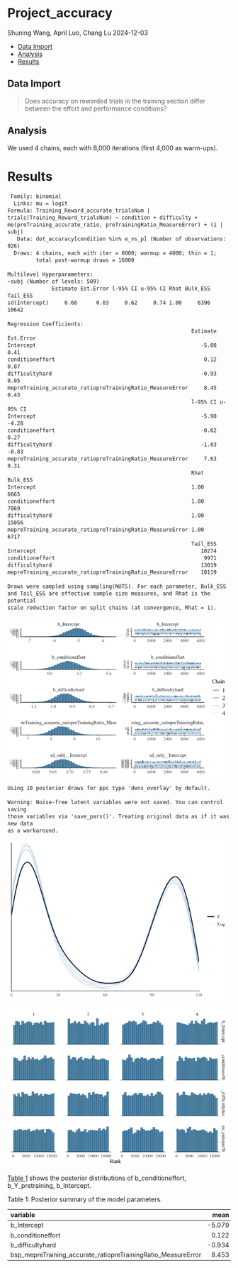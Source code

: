 # Project_accuracy
Shuning Wang, April Luo, Chang Lu
2024-12-03

- [Data Import](#data-import)
- [Analysis](#analysis)
- [Results](#results)

## Data Import

> Does accuracy on rewarded trials in the training section differ
> between the effort and performance conditions?

## Analysis

We used 4 chains, each with 8,000 iterations (first 4,000 as warm-ups).

# Results

     Family: binomial 
      Links: mu = logit 
    Formula: Training_Reward_accurate_trialsNum | trials(Training_Reward_trialsNum) ~ condition + difficulty + me(preTraining_accurate_ratio, preTrainingRatio_MeasureError) + (1 | subj) 
       Data: dot_accuracy[condition %in% e_vs_p] (Number of observations: 926) 
      Draws: 4 chains, each with iter = 8000; warmup = 4000; thin = 1;
             total post-warmup draws = 16000

    Multilevel Hyperparameters:
    ~subj (Number of levels: 509) 
                  Estimate Est.Error l-95% CI u-95% CI Rhat Bulk_ESS Tail_ESS
    sd(Intercept)     0.68      0.03     0.62     0.74 1.00     6396    10642

    Regression Coefficients:
                                                              Estimate Est.Error
    Intercept                                                    -5.08      0.41
    conditioneffort                                               0.12      0.07
    difficultyhard                                               -0.93      0.05
    mepreTraining_accurate_ratiopreTrainingRatio_MeasureError     8.45      0.43
                                                              l-95% CI u-95% CI
    Intercept                                                    -5.90    -4.28
    conditioneffort                                              -0.02     0.27
    difficultyhard                                               -1.03    -0.83
    mepreTraining_accurate_ratiopreTrainingRatio_MeasureError     7.63     9.31
                                                              Rhat Bulk_ESS
    Intercept                                                 1.00     6665
    conditioneffort                                           1.00     7869
    difficultyhard                                            1.00    15056
    mepreTraining_accurate_ratiopreTrainingRatio_MeasureError 1.00     6717
                                                              Tail_ESS
    Intercept                                                    10274
    conditioneffort                                               9971
    difficultyhard                                               13019
    mepreTraining_accurate_ratiopreTrainingRatio_MeasureError    10119

    Draws were sampled using sampling(NUTS). For each parameter, Bulk_ESS
    and Tail_ESS are effective sample size measures, and Rhat is the potential
    scale reduction factor on split chains (at convergence, Rhat = 1).

![](project_accuracy_files/figure-commonmark/unnamed-chunk-5-1.png)

    Using 10 posterior draws for ppc type 'dens_overlay' by default.

    Warning: Noise-free latent variables were not saved. You can control saving
    those variables via 'save_pars()'. Treating original data as if it was new data
    as a workaround.

![](project_accuracy_files/figure-commonmark/unnamed-chunk-6-1.png)

![](project_accuracy_files/figure-commonmark/unnamed-chunk-7-1.png)

<a href="#tbl-summ-fit1" class="quarto-xref">Table 1</a> shows the
posterior distributions of b_conditioneffort, b_Y_pretraining,
b_Intercept.

<div id="tbl-summ-fit1">

Table 1: Posterior summary of the model parameters.

<div class="cell-output-display">

| variable | mean | median | sd | mad | q5 | q95 | rhat | ess_bulk | ess_tail |
|:---|---:|---:|---:|---:|---:|---:|---:|---:|---:|
| b_Intercept | -5.079 | -5.067 | 0.414 | 0.409 | -5.768 | -4.408 | 1.000 | 6664.807 | 10273.522 |
| b_conditioneffort | 0.122 | 0.123 | 0.074 | 0.075 | 0.001 | 0.244 | 1.000 | 7868.581 | 9970.768 |
| b_difficultyhard | -0.934 | -0.934 | 0.050 | 0.050 | -1.018 | -0.851 | 1.001 | 15056.170 | 13018.674 |
| bsp_mepreTraining_accurate_ratiopreTrainingRatio_MeasureError | 8.453 | 8.441 | 0.428 | 0.427 | 7.763 | 9.172 | 1.000 | 6716.715 | 10119.013 |

</div>

</div>
